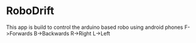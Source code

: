 # RoboDrift
This app is build to control the arduino based robo using android phones 
F->Forwards B->Backwards R->Right L->Left 

